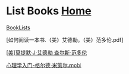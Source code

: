 # List Books                                          [Home](../index.md)

[BookLists](/BookLists.md)

[如何阅读一本书.（美）艾德勒，（美）范多伦.pdf]

[[美]莫提默·J·艾德勒 查尔斯·范多伦 ](http://www.sssch.net/Admin/ckfinder/userfiles/files/shujixiazai/shujijijin/%E5%A6%82%E4%BD%95%E9%98%85%E8%AF%BB%E4%B8%80%E6%9C%AC%E4%B9%A6.pdf)

[心理学入门-格尔德·米策尔.mobi](/心理学入门-格尔德·米策尔.mobi)


